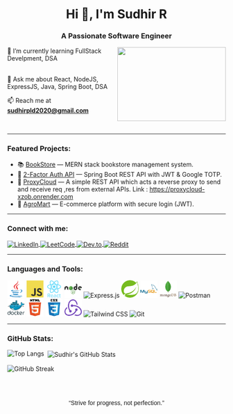 <div align="center">
  <h1>Hi 👋, I'm Sudhir R</h1>
  <h3>A Passionate Software Engineer</h3>
  <img src="https://media1.giphy.com/media/v1.Y2lkPTc5MGI3NjExcjEyMzR6OTk1c3NndmZiMTJ6bmRiOXNuN2M1cDRibmFieXI0NXNidCZlcD12MV9pbnRlcm5hbF9naWZfYnlfaWQmY3Q9Zw/l50NecAmiy7Nz9rPgf/giphy.gif" width="250" height="170" align="right" />
</div>


<div>
 🌱 I’m currently learning FullStack Develpment, DSA<br><br>
  
 💬 Ask me about React, NodeJS, ExpressJS, Java, Spring Boot, DSA<br>

 📫 Reach me at **sudhirpld2020@gmail.com**<br>
</div>

<br>
<hr>
<h3>Featured Projects:</h3>

- 📚 [BookStore](https://github.com/Sudhir0302/BookStore) — MERN stack bookstore management system.
- 🔐 [2-Factor Auth API](https://github.com/Sudhir0302/Spring_security) — Spring Boot REST API with JWT & Google TOTP.
- 🔀 [ProxyCloud](https://github.com/Sudhir0302/ProxyCloud) — A simple REST API which acts a reverse proxy to send and receive req ,res from external APIs.
      Link : https://proxycloud-xzob.onrender.com
- 🌾 [AgroMart](https://github.com/Sudhir0302/AgroMart) — E-commerce platform with secure login (JWT).

<hr>
<h3>Connect with me:</h3>

<p align="left">
  <a href="https://linkedin.com/in/sudhir-rakkiappan" target="_blank">
    <img align="center" src="https://raw.githubusercontent.com/rahuldkjain/github-profile-readme-generator/master/src/images/icons/Social/linked-in-alt.svg" alt="LinkedIn" height="30" width="40" />
  </a>
  </a>
  <a href="https://leetcode.com/u/Sudhir03/" target="_blank">
    <img align="center" src="https://raw.githubusercontent.com/rahuldkjain/github-profile-readme-generator/master/src/images/icons/Social/leet-code.svg" alt="LeetCode" height="30" width="40"    />
  </a>
  <a href="https://dev.to/sudhir03" target="_blank">
    <img align="center" src="https://d2fltix0v2e0sb.cloudfront.net/dev-black.png" alt="Dev.to" height="30" width="40" />
  </a>
  <a href="https://www.reddit.com/user/Imaginary_Sample_929/" target="_blank">
    <img align="center" src="https://www.vectorlogo.zone/logos/reddit/reddit-icon.svg" alt="Reddit" height="30" width="40" />
  </a>
</p>

<hr>
<h3>Languages and Tools:</h3>

<p align="left">
  <img src="https://raw.githubusercontent.com/devicons/devicon/master/icons/java/java-original.svg" alt="Java" width="40" height="40"/>
  <img src="https://raw.githubusercontent.com/devicons/devicon/master/icons/javascript/javascript-original.svg" alt="JavaScript" width="40" height="40"/>
  <img src="https://raw.githubusercontent.com/devicons/devicon/master/icons/react/react-original-wordmark.svg" alt="React" width="40" height="40"/>
  <img src="https://raw.githubusercontent.com/devicons/devicon/master/icons/nodejs/nodejs-original-wordmark.svg" alt="Node.js" width="40" height="40"/>
  <img src="https://ajeetchaulagain.com/static/7cb4af597964b0911fe71cb2f8148d64/87351/express-js.png" alt="Express.js" width="40" height="40"/>
  <img src="https://raw.githubusercontent.com/devicons/devicon/master/icons/spring/spring-original.svg" alt="Spring Boot" width="40" height="40"/>
  <img src="https://raw.githubusercontent.com/devicons/devicon/master/icons/mysql/mysql-original-wordmark.svg" alt="MySQL" width="40" height="40"/>
  <img src="https://raw.githubusercontent.com/devicons/devicon/master/icons/mongodb/mongodb-original-wordmark.svg" alt="MongoDB" width="40" height="40"/>
  <img src="https://www.vectorlogo.zone/logos/getpostman/getpostman-icon.svg" alt="Postman" width="40" height="40"/>
  <img src="https://raw.githubusercontent.com/devicons/devicon/master/icons/docker/docker-original-wordmark.svg" alt="Docker" width="40" height="40"/>
  <img src="https://raw.githubusercontent.com/devicons/devicon/master/icons/html5/html5-original-wordmark.svg" alt="HTML5" width="40" height="40"/>
  <img src="https://raw.githubusercontent.com/devicons/devicon/master/icons/css3/css3-original-wordmark.svg" alt="CSS3" width="40" height="40"/>
  <img src="https://raw.githubusercontent.com/devicons/devicon/master/icons/redux/redux-original.svg" alt="Redux" width="40" height="40"/>
  <img src="https://www.vectorlogo.zone/logos/tailwindcss/tailwindcss-icon.svg" alt="Tailwind CSS" width="40" height="40"/>
  <img src="https://www.vectorlogo.zone/logos/git-scm/git-scm-icon.svg" alt="Git" width="40" height="40"/>
</p>


<hr>
<h3>GitHub Stats:</h3>

<p>
  <img align="left" src="https://github-readme-stats.vercel.app/api/top-langs?username=sudhir0302&show_icons=true&locale=en&layout=compact" alt="Top Langs" />
</p>

<p>&nbsp;
  <img align="center" src="https://github-readme-stats.vercel.app/api?username=sudhir0302&show_icons=true&locale=en" alt="Sudhir's GitHub Stats" />
</p>

<p>
  <img align="center" src="https://github-readme-streak-stats.herokuapp.com/?user=sudhir0302" alt="GitHub Streak" />
</p>
<br><br>
<p align="center" style="font-family: 'Arial'">
  “Strive for progress, not perfection.”
</p>

